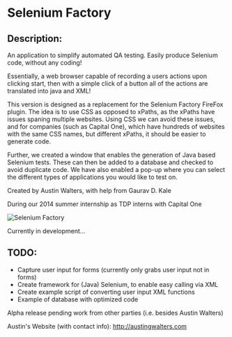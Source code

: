 Selenium Factory
================

Description: 
-------------
An application to simplify automated QA testing.
Easily produce Selenium code, without any coding!

Essentially, a web browser capable of recording a users actions upon clicking start,
then with a simple click of a button all of the actions are translated into java and XML!


This version is designed as a replacement for the Selenium Factory FireFox plugin. The idea is to use CSS as opposed to xPaths, as the xPaths have issues spaning multiple websites. Using CSS we can avoid these issues, and for companies (such as Capital One), which have hundreds of websites with the same CSS names, but different xPaths, it should be easier to generate code.


Further, we created a window that enables the generation of Java based Selenium tests. These can then be added to a database and checked to avoid duplicate code. We have also enabled a pop-up where you can select the different types of applications you would like to test on. 

Created by Austin Walters, with help from Gaurav D. Kale

During our 2014 summer internship as TDP interns with Capital One

![Selenium Factory](https://github.com/lettergram/Selenium-Factory/blob/master/Selenium-Factory-Method.png)


Currently in development... 

TODO:
----
* Capture user input for forms (currently only grabs user input not in forms)
* Create framework for (Java) Selenium, to enable easy calling via XML
* Create example script of converting user input XML functions
* Example of database with optimized code

Alpha release pending work from other parties (i.e. besides Austin Walters)

Austin's Website (with contact info): http://austingwalters.com
